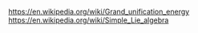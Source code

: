 https://en.wikipedia.org/wiki/Grand_unification_energy
https://en.wikipedia.org/wiki/Simple_Lie_algebra
